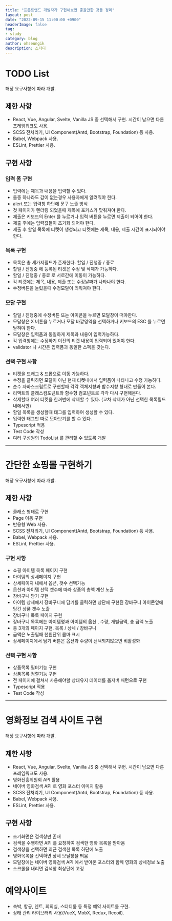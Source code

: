 ```yaml
---
title: "프론트앤드 개발자가 구현해보면 좋을만한 것들 정리"
layout: post
date: "2022-09-15 11:00:00 +0900"
headerImage: false
tag:
- study
category: blog
author: ohseungik
description: 스터디
---
```


# TODO List

해당 요구사항에 따라 개발.

## 제한 사항
 - React, Vue, Angular, Svelte, Vanilla JS 중 선택해서 구현. 시간이 남으면 다른 프레임워크도 사용.
 - SCSS 전처리기, UI Component(Antd, Bootstrap, Foundation) 등 사용. 
 - Babel, Webpack 사용.
 - ESLint, Prettier 사용.

## 구현 사항

### 입력 폼 구현 
  - 입력에는 제목과 내용을 입력할 수 있다.
  - 둘중 하나라도 값이 없는경우 사용자에게 알려줘야 한다.
  - alert 또는 입력창 하단에 문구 노출 방식
  - 첫 페이지가 렌더링 되었을때 제목에 포커스가 맞춰져야 한다.
  - 제출은 키보드의 Enter 를 누르거나 입력 버튼을 누르면 제출이 되어야 한다.
  - 제출 후에는 입력값들이 초기화 되어야 한다.
  - 제출 후 할일 목록에 티켓이 생성되고 티켓에는 제목, 내용, 제출 시간이 표시되어야 한다.

### 목록 구현
  - 목록은 총 세가지필드가 존재한다. 할일 / 진행중 / 종료
  - 할일 / 진행중 에 등록된 티켓은 수정 및 삭제가 가능하다.
  - 할일 / 진행중 / 종료 로 서로간에 이동이 가능하다.
  - 각 티켓에는 제목, 내용, 제출 또는 수정날짜가 나타나야 한다.
  - 수정버튼을 눌렀을때 수정모달이 띄워져야 한다.

### 모달 구현
  - 할일 / 진행중에 수정버튼 또는 아이콘을 누르면 모달창이 떠야한다.
  - 모달창은 X 버튼을 누르거나 모달 바깥영역을 선택하거나 키보드의 ESC 를 누르면 닫혀야 한다.
  - 모달창은 입력폼과 동일하게 제목과 내용이 입력가능하다.
  - 각 입력창에는 수정하기 이전의 티켓 내용이 입력되어 있어야 한다.
  - validator 나 시간은 입력폼과 동일한 스펙을 갖는다.

### 선택 구현 사항
  - 티켓을 드래그 & 드롭으로 이동 가능하다.
  - 수정을 클릭하면 모달이 아닌 현재 티켓내에서 입력폼이 나타나고 수정 가능하다.
  - 순수 자바스크립트로 구현할때 각각 객체지향과 함수지향 형태로 만들어 본다.
  - 리액트의 클래스컴포넌트와 함수형 컴포넌트로 각각 다시 구현해본다.
  - 삭제할때 여러 티켓을 한꺼번에 삭제할 수 있다. (교차 삭제가 아닌 선택한 목록필드 내에서만)
  - 할일 목록을 생성할때 태그를 입력하여 생성할 수 있다.
  - 입력한 태그만 따로 모아보기를 할 수 있다.
  - Typescript 적용
  - Test Code 작성
  - 여러 구성원의 TodoList 를 관리할 수 있도록 개발

---
# 간단한 쇼핑몰 구현하기

해당 요구사항에 따라 개발.

## 제한 사항
 - 클래스 형태로 구현
 - Page 이동 구현
 - 반응형 Web 사용.
 - SCSS 전처리기, UI Component(Antd, Bootstrap, Foundation) 등 사용. 
 - Babel, Webpack 사용.
 - ESLint, Prettier 사용.

### 구현 사항
 - 쇼핑 아이템 목록 페이지 구현
 - 아이템의 상세페이지 구현
 - 상세페이지 내에서 옵션, 갯수 선택가능
 - 옵션과 아이템 선택 갯수에 따라 상품의 총액 계산 노출
 - 장바구니 담기 구현
 - 아이템 상세에서 장바구니에 담기를 클릭하면 상단에 구현된 장바구니 아이콘옆에 담긴 상품 갯수 노출
 - 장바구니 목록 페이지 구현
 - 장바구니 목록에는 아이템명과 아이템의 옵션 , 수량, 개별금액, 총 금액 노출
 - 총 3개의 페이지 구현. 목록 / 상세 / 장바구니
 - 금액은 노출될때 천원단위 콤마 표시
 - 상세페이지에서 담기 버튼은 옵션과 수량이 선택되지않으면 비활성화

### 선택 구현 사항
 - 상품목록 필터기능 구현
 - 상품목록 정렬기능 구현
 - 전 페이지에 걸쳐서 사용해야할 상태유지 데이터를 옵저버 패턴으로 구현
 - Typescript 적용
 - Test Code 작성

---
# 영화정보 검색 사이트 구현

해당 요구사항에 따라 개발.

## 제한 사항
 - React, Vue, Angular, Svelte, Vanilla JS 중 선택해서 구현. 시간이 남으면 다른 프레임워크도 사용.
 - 영화진흥위원회 API 활용
 - 네이버 영화검색 API 로 영화 포스터 이미지 활용
 - SCSS 전처리기, UI Component(Antd, Bootstrap, Foundation) 등 사용. 
 - Babel, Webpack 사용.
 - ESLint, Prettier 사용.

## 구현 사항
 - 초기화면은 검색창만 존재
 - 검색을 수행하면 API 를 요청하여 검색한 영화 목록을 받아옴
 - 검색창을 선택하면 최근 검색한 목록 하단에 노출
 - 영화목록을 선택하면 상세 모달창을 띄움
 - 모달창에는 네이버 영화검색 API 에서 받아온 포스터와 함께 영화의 상세정보 노출
 - 스크롤을 내리면 검색창 최상단에 고정

# 예약사이트
 - 숙박, 항공, 렌트, 회의실, 스터디룸 등 특정 예약 사이트를 구현. 
 - 상태 관리 라이브러리 사용(VueX, MobX, Redux, Recoil).

